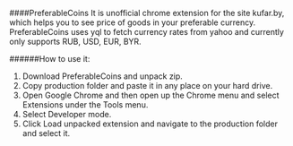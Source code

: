 ####PreferableCoins
It is unofficial chrome extension for the site kufar.by, which helps you to see price of goods in your preferable currency. PreferableCoins uses yql to fetch currency rates from yahoo and currently only supports RUB, USD, EUR, BYR. 

######How to use it:

1. Download PreferableCoins and unpack zip.
2. Copy production folder and paste it in any place on your hard drive.
3. Open Google Chrome and then open up the Chrome menu and select Extensions under the Tools menu.
4. Select Developer mode.
5. Click Load unpacked extension and navigate to the production folder and select it.
